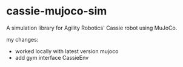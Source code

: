 # cassie-mujoco-sim
A simulation library for Agility Robotics' Cassie robot using MuJoCo.

my changes:
- worked locally with latest version mujoco
- add gym interface CassieEnv

